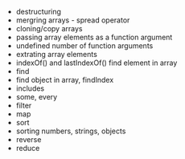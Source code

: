 
- destructuring
- mergring arrays - spread operator
- cloning/copy arrays
- passing array elements as a function argument
- undefined number of function arguments
- extrating array elements
- indexOf() and lastIndexOf() find element in array
- find
- find object in array, findIndex
- includes
- some, every
- filter
- map
- sort
- sorting numbers, strings, objects
- reverse
- reduce